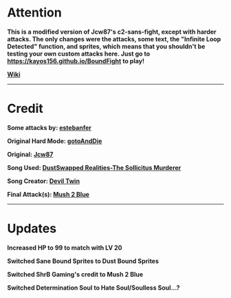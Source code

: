 # Attention
**This is a modified version of Jcw87's c2-sans-fight, except with harder attacks. The only changes were the attacks, some text, the "Infinite Loop Detected" function, and sprites, which means that you shouldn't be testing your own custom attacks here. Just go to https://kayos156.github.io/BoundFight to play!**

[**Wiki**](https://github.com/kayos156/BoundFight/wiki)
________________________________________________________________________________

# Credit

**Some attacks by: [estebanfer](https://www.reddit.com/user/estebanfer)**

**Original Hard Mode: [gotoAndDie](https://github.com/gotoAndDie)**

**Original: [Jcw87](https://github.com/Jcw87)**

**Song Used: [DustSwapped Realities-The Sollicitus Murderer](https://www.youtube.com/watch?v=GOqeiesGntE)**

**Song Creator: [Devil Twin](https://www.youtube.com/channel/UClawx-xddWjnl7Xr_Buj_mw)**

**Final Attack(s): [Mush 2 Blue](https://www.youtube.com/channel/UCMHwpcP2P4AbV1tDgz5N5XA)**
________________________________________________________________________________

# Updates
**Increased HP to 99 to match with LV 20**

**Switched Sane Bound Sprites to Dust Bound Sprites**

**Switched ShrB Gaming's credit to Mush 2 Blue**

**Switched Determination Soul to Hate Soul/Soulless Soul...?**
